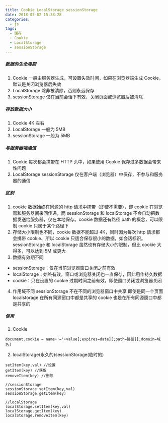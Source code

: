 ```yaml
---
title: Cookie LocalStorage sessionStorage
date: 2018-05-02 15:38:28
categories:
  - js
tags:
  - 缓存
  - Cookie
  - LocalStorage
  - sessionStorage
---
```


##### 数据的生命周期

1. Cookie 一般由服务器生成，可设置失效时间，如果在浏览器端生成 Cookie，默认是关闭浏览器后失效
2. LocalStorage 除非被清除，否则永远保存
3. sessionStorage 仅在当前会话下有效，关闭页面或浏览器后被清除

<!-- more -->

##### 存放数据大小

1. Cookie 4K 左右
2. LocalStorage 一般为 5MB
3. sessionStorage 一般为 5MB

##### 与服务器端通信

1. Cookie 每次都会携带在 HTTP 头中，如果使用 Cookie 保存过多数据会带来性问题
2. LocalStorage sessionStorage 仅在客户端（浏览器）中保存，不参与和服务器的通信

##### 区别

1. cookie 数据始终在同源的 http 请求中携带（即使不需要），即 cookie 在浏览器和服务器间来回传递，而 sessionStorage 和 localStorage 不会自动把数据发送给服务器，仅在本地保存。cookie 数据还有路径 path 的概念，可以限制 cookie 只属于某个路径下
2. 存储大小限制也不同，cookie 数据不能超过 4K，同时因为每次 http 请求都会携带 cookie、所以 cookie 只适合保存很小的数据，如会话标识。sessionStorage 和 localStorage 虽然也有存储大小的限制，但比 cookie 大得多，可以达到 5M 或更大
3. 数据有效期不同

- sessionStorage：仅在当前浏览器窗口关闭之前有效
- localStorage：始终有效，窗口或浏览器关闭也一直保存，因此用作持久数据
- cookie：只在设置的 cookie 过期时间之前有效，即使窗口关闭或浏览器关闭

4. 作用域不同
   sessionStorage 不在不同的浏览器窗口中共享
   即使是同一个页面 localstorage 在所有同源窗口中都是共享的
   cookie 也是在所有同源窗口中都是共享的

##### 使用

1. Cookie

```
document.cookie = name+'='+value[;expires=date][;path=路径][;domain=域名]
```

2. localStorage(永久的)sessionStorage(临时的)

```
setItem(key,val) //设置
getItem(key) //获取
removeItem(key) //删除

//sessionStorage
sessionStorage.setItem(key,val)
sessionStorage.getItem(key)

//localStorage
localStorage.setItem(key,val)
localStorage.getItem(key)
localStorage.removeItem(key)
```